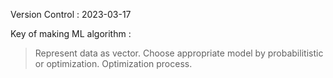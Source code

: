 Version Control : 2023-03-17

Key of making ML algorithm : 
> Represent data as vector.
> Choose appropriate model by probabilitistic or optimization.
> Optimization process.

